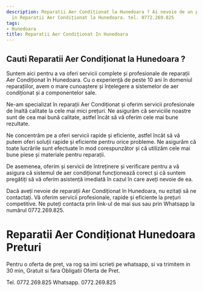 ```yaml
---
description: Reparatii Aer Condiționat la Hunedoara ? Ai nevoie de un profesionist
  in Reparatii Aer Condiționat la Hunedoara. tel. 0772.269.825
tags:
- Hunedoara
title: Reparatii Aer Condiționat In Hunedoara
---
```



## Cauti Reparatii Aer Condiționat la Hunedoara ?


Suntem aici pentru a va oferi servicii complete și profesionale de reparații Aer Condiționat în Hunedoara. 
Cu o experiență de peste 10 ani în domeniul reparațiilor, avem o mare cunoaștere și înțelegere a sistemelor de aer condiționat și a componentelor sale.

Ne-am specializat în reparații Aer Condiționat și oferim servicii profesionale de înaltă calitate la cele mai mici prețuri. Ne asigurăm că serviciile noastre sunt de cea mai bună calitate, astfel încât să vă oferim cele mai bune rezultate.

Ne concentrăm pe a oferi servicii rapide și eficiente, astfel încât să vă putem oferi soluții rapide și eficiente pentru orice probleme. Ne asigurăm că toate lucrările sunt efectuate în mod corespunzător și că utilizăm cele mai bune piese și materiale pentru reparații.

De asemenea, oferim și servicii de întreținere și verificare pentru a vă asigura că sistemul de aer condiționat funcționează corect și că suntem pregătiți să vă oferim asistență imediată în cazul în care aveți nevoie de ea.

Dacă aveți nevoie de reparații Aer Condiționat în Hunedoara, nu ezitați să ne contactați. Vă oferim servicii profesionale, rapide și eficiente la prețuri competitive. Ne puteți contacta prin link-ul de mai sus sau prin Whatsapp la numărul 0772.269.825.

# Reparatii Aer Condiționat Hunedoara Preturi
Pentru o oferta de pret, va rog sa imi scrieti pe whatsapp, si va trimitem in 30 min, Gratuit si fara Obligatii Oferta de Pret.

Tel. 0772.269.825
Whatsapp. 0772.269.825